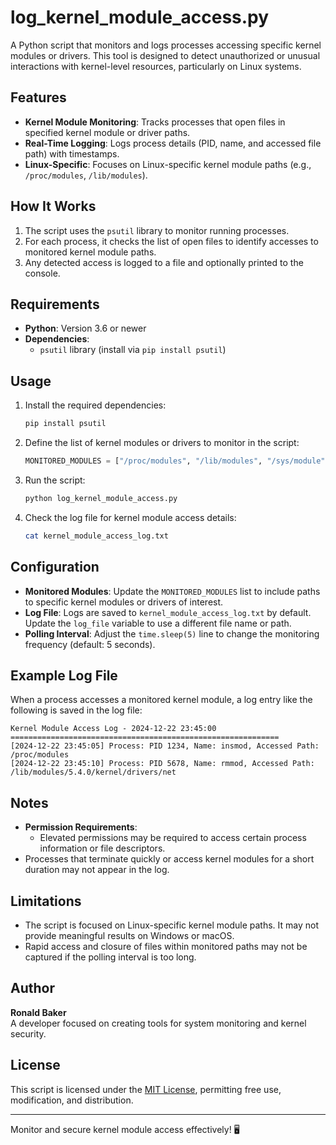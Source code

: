 # log_kernel_module_access.py

A Python script that monitors and logs processes accessing specific kernel modules or drivers. This tool is designed to detect unauthorized or unusual interactions with kernel-level resources, particularly on Linux systems.

## Features

- **Kernel Module Monitoring**: Tracks processes that open files in specified kernel module or driver paths.
- **Real-Time Logging**: Logs process details (PID, name, and accessed file path) with timestamps.
- **Linux-Specific**: Focuses on Linux-specific kernel module paths (e.g., `/proc/modules`, `/lib/modules`).

## How It Works

1. The script uses the `psutil` library to monitor running processes.
2. For each process, it checks the list of open files to identify accesses to monitored kernel module paths.
3. Any detected access is logged to a file and optionally printed to the console.

## Requirements

- **Python**: Version 3.6 or newer
- **Dependencies**:
  - `psutil` library (install via `pip install psutil`)

## Usage

1. Install the required dependencies:
   ```bash
   pip install psutil
   ```

2. Define the list of kernel modules or drivers to monitor in the script:
   ```python
   MONITORED_MODULES = ["/proc/modules", "/lib/modules", "/sys/module"]
   ```

3. Run the script:
   ```bash
   python log_kernel_module_access.py
   ```

4. Check the log file for kernel module access details:
   ```bash
   cat kernel_module_access_log.txt
   ```

## Configuration

- **Monitored Modules**: Update the `MONITORED_MODULES` list to include paths to specific kernel modules or drivers of interest.
- **Log File**: Logs are saved to `kernel_module_access_log.txt` by default. Update the `log_file` variable to use a different file name or path.
- **Polling Interval**: Adjust the `time.sleep(5)` line to change the monitoring frequency (default: 5 seconds).

## Example Log File

When a process accesses a monitored kernel module, a log entry like the following is saved in the log file:

```
Kernel Module Access Log - 2024-12-22 23:45:00
============================================================
[2024-12-22 23:45:05] Process: PID 1234, Name: insmod, Accessed Path: /proc/modules
[2024-12-22 23:45:10] Process: PID 5678, Name: rmmod, Accessed Path: /lib/modules/5.4.0/kernel/drivers/net
```

## Notes

- **Permission Requirements**:
  - Elevated permissions may be required to access certain process information or file descriptors.
- Processes that terminate quickly or access kernel modules for a short duration may not appear in the log.

## Limitations

- The script is focused on Linux-specific kernel module paths. It may not provide meaningful results on Windows or macOS.
- Rapid access and closure of files within monitored paths may not be captured if the polling interval is too long.

## Author

**Ronald Baker**  
A developer focused on creating tools for system monitoring and kernel security.

## License

This script is licensed under the [MIT License](LICENSE), permitting free use, modification, and distribution.

---

Monitor and secure kernel module access effectively! 🖥️
```
